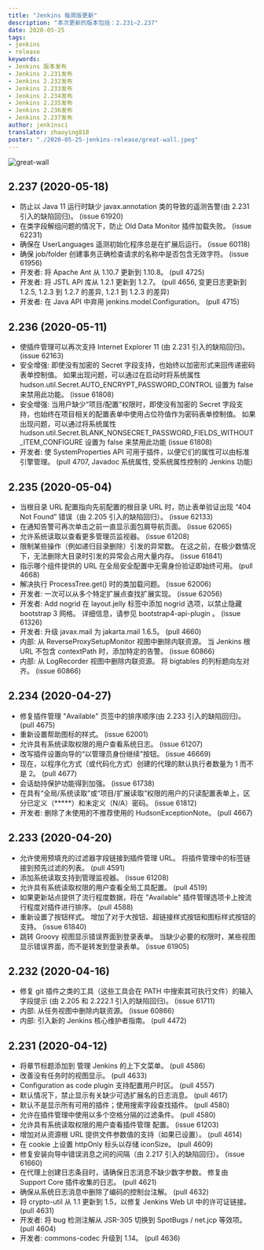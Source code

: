 ```yaml
---
title: "Jenkins 每周版更新"
description: "本次更新的版本包括：2.231~2.237"
date: 2020-05-25
tags:
- jenkins
- release
keywords:
- Jenkins 版本发布
- Jenkins 2.231发布
- Jenkins 2.232发布
- Jenkins 2.233发布
- Jenkins 2.234发布
- Jenkins 2.235发布
- Jenkins 2.236发布
- Jenkins 2.237发布
author: jenkinsci
translator: zhaoying818
poster: "./2020-05-25-jenkins-release/great-wall.jpeg"
---
```


![great-wall](great-wall.jpeg)

## 2.237 (2020-05-18) 
* 防止以 Java 11 运行时缺少 javax.annotation 类的导致的遥测告警(由 2.231 引入的缺陷回归)。 (issue 61920)
* 在类字段解组问题的情况下，防止 Old Data Monitor 插件加载失败。 (issue 62231)
* 确保在 UserLanguages 遥测初始化程序总是在扩展后运行。 (issue 60118)
* 确保 job/folder 创建事务正确检查请求的名称中是否包含无效字符。 (issue 61956)
* 开发者: 将 Apache Ant 从 1.10.7 更新到 1.10.8。 (pull 4725)
* 开发者: 将 JSTL API 库从 1.2.1 更新到 1.2.7。 (pull 4656, 变更日志更新到 1.2.5, 1.2.3 到 1.2.7 的差异, 1.2.1 到 1.2.3 的差异)
* 开发者: 在 Java API 中弃用 jenkins.model.Configuration。 (pull 4715)

## 2.236 (2020-05-11) 
* 使插件管理可以再次支持 Internet Explorer 11 (由 2.231 引入的缺陷回归)。 (issue 62163)
* 安全增强: 即使没有加密的 Secret 字段支持，也始终以加密形式来回传递密码表单控制值。 如果出现问题，可以通过在启动时将系统属性 hudson.util.Secret.AUTO_ENCRYPT_PASSWORD_CONTROL 设置为 false 来禁用此功能。 (issue 61808)
* 安全增强: 当用户缺少“项目/配置”权限时，即使没有加密的 Secret 字段支持，也始终在项目相关的配置表单中使用占位符值作为密码表单控制值。 如果出现问题，可以通过将系统属性 hudson.util.Secret.BLANK_NONSECRET_PASSWORD_FIELDS_WITHOUT_ITEM_CONFIGURE 设置为 false 来禁用此功能 (issue 61808)
* 开发者: 使 SystemProperties API 可用于插件，以便它们的属性可以由标准引擎管理。 (pull 4707, Javadoc 系统属性, 受系统属性控制的 Jenkins 功能)

## 2.235 (2020-05-04) 
* 当根目录 URL 配置指向先前配置的根目录 URL 时，防止表单验证出现 “404 Not Found” 错误（由 2.205 引入的缺陷回归）。 (issue 62133)
* 在通知告警可再次单击之前一直显示面包屑导航页面。 (issue 62065)
* 允许系统读取以查看更多管理员监视器。 (issue 61208)
* 限制某些操作（例如递归目录删除）引发的异常数。 在这之前，在极少数情况下，无法删除大目录时引发的异常会占用大量内存。 (issue 61841)
* 指示哪个组件提供的 URL 在全局安全配置中无需身份验证即始终可用。 (pull 4668)
* 解决执行 ProcessTree.get() 时的类加载问题。 (issue 62006)
* 开发者: 一次可以从多个特定扩展点查找扩展实现。 (issue 62056)
* 开发者: Add nogrid 在 layout.jelly 标签中添加 nogrid 选项，以禁止隐藏 bootstrap 3 网格。 详细信息，请参见 bootstrap4-api-plugin 。 (issue 61326)
* 开发者: 升级 javax.mail 为 jakarta.mail 1.6.5。 (pull 4660)
* 内部: 从 ReverseProxySetupMonitor 视图中删除内联资源。 当 Jenkins 根 URL 不包含 contextPath 时，添加特定的告警。 (issue 60866)
* 内部: 从 LogRecorder 视图中删除内联资源。 将 bigtables 的列标题向左对齐。 (issue 60866)

## 2.234 (2020-04-27) 
* 修复插件管理 "Available" 页签中的排序顺序(由 2.233 引入的缺陷回归)。 (pull 4675)
* 重新设置帮助图标的样式。 (issue 62001)
* 允许具有系统读取权限的用户查看系统日志。 (issue 61207)
* 改写插件设置向导的“以管理员身份继续”按钮。 (issue 46669)
* 现在，以程序化方式（或代码化方式）创建的代理的默认执行者数量为 1 而不是 2。 (pull 4677)
* 会话劫持保护功能得到加强。 (issue 61738)
* 在具有“全局/系统读取”或“项目/扩展读取”权限的用户的只读配置表单上，区分已定义（*****）和未定义（N/A）密码。 (issue 61812)
* 开发者: 删除了未使用的不推荐使用的 HudsonExceptionNote。 (pull 4667)

## 2.233 (2020-04-20)
* 允许使用预填充的过滤器字段链接到插件管理 URL。 将插件管理中的标签链接到预先过滤的列表。 (pull 4591)
* 添加系统读取支持到管理监视器。 (issue 61208)
* 允许具有系统读取权限的用户查看全局工具配置。 (pull 4519)
* 如果更新站点提供了流行程度数据，将在 "Available" 插件管理选项卡上按流行程度对插件进行排序。 (pull 4588)
* 重新设置了按钮样式。 增加了对于大按钮、超链接样式按钮和图标样式按钮的支持。 (issue 61840)
* 跳转 Groovy 视图显示错误界面到登录表单。 当缺少必要的权限时，某些视图显示错误界面，而不是转发到登录表单。 (issue 61905)

## 2.232 (2020-04-16)
* 修复 git 插件之类的工具（这些工具会在 PATH 中搜索其可执行文件）的输入字段提示 (由 2.205 和 2.222.1 引入的缺陷回归)。 (issue 61711)
* 内部: 从任务视图中删除内联资源。 (issue 60866)
* 内部: 引入新的 Jenkins 核心维护者指南。 (pull 4472)

## 2.231 (2020-04-12)
* 将章节标题添加到 管理 Jenkins 的上下文菜单。 (pull 4586)
* 改善没有任务时的视图显示。 (pull 4633)
* Configuration as code plugin 支持配置用户时区。 (pull 4557)
* 默认情况下，禁止显示有关缺少可选扩展名的日志消息。 (pull 4617)
* 默认不是显示所有可用的插件；使用搜索字段查找插件。 (pull 4580)
* 允许在插件管理中使用以多个空格分隔的过滤条件。 (pull 4580)
* 允许具有系统读取权限的用户查看插件管理 配置。 (issue 61203)
* 增加对从资源根 URL 提供文件参数值的支持（如果已设置）。 (pull 4614)
* 在 cookie 上设置 httpOnly 标头以存储 iconSize。 (pull 4609)
* 修复安装向导中错误消息之间的间隔（由 2.217 引入的缺陷回归）。 (issue 61660)
* 在代理上创建日志条目时，请确保日志消息不缺少数字参数。 修复由 Support Core 插件收集的日志。 (pull 4621)
* 确保从系统日志消息中删除了编码的控制台注解。 (pull 4632)
* 将 crypto-util 从 1.1 更新到 1.5，以修复 Jenkins Web UI 中的许可证链接。 (pull 4631)
* 开发者: 将 bug 检测注解从 JSR-305 切换到 SpotBugs / net.jcp 等效项。 (pull 4604)
* 开发者: commons-codec 升级到 1.14。 (pull 4636)

